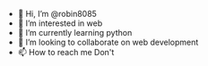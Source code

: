 - 👋 Hi, I’m @robin8085
- 👀 I’m interested in web
- 🌱 I’m currently learning python
- 💞️ I’m looking to collaborate on web development
- 📫 How to reach me Don't

<!---
robin8085/robin8085 is a ✨ special ✨ repository because its `README.md` (this file) appears on your GitHub profile.
You can click the Preview link to take a look at your changes.
--->
